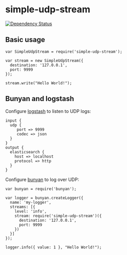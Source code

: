 simple-udp-stream
=================

[![Dependency Status](https://david-dm.org/ddm/simple-udp-stream.svg)](https://david-dm.org/ddm/simple-udp-stream)

## Basic usage

    var SimpleUdpStream = require('simple-udp-stream');

    var stream = new SimpleUdpStream({
      destination: '127.0.0.1',
      port: 9999
    });

    stream.write("Hello World!");

## Bunyan and logstash

Configure [logstash](http://logstash.net/) to listen to UDP logs:

    input {
      udp {
         port => 9999
         codec => json
      }
    }
    output {
      elasticsearch {
        host => localhost
        protocol => http
      }
    }

Configure [bunyan](https://github.com/trentm/node-bunyan) to log over UDP:

    var bunyan = require('bunyan');

    var logger = bunyan.createLogger({
      name: 'my-logger',
      streams: [{
        level: 'info',
        stream: require('simple-udp-stream')({
          destination: '127.0.0.1',
          port: 9999
        })
      }]
    });

    logger.info({ value: 1 }, "Hello World!");
